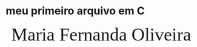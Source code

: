 # meu primeiro arquivo em C
<div align = "center">
<font size = 12 face = "cooper black">Maria Fernanda Oliveira
